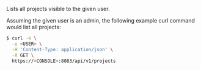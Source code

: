 Lists all projects visible to the given user.

Assuming the given user is an admin, the following example curl command would list all projects:

```bash
$ curl -k \
  -u <USER> \
  -H 'Content-Type: application/json' \
  -X GET \
  https://<CONSOLE>:8083/api/v1/projects
```
